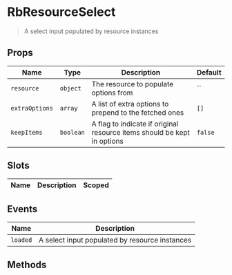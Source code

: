 # RbResourceSelect

> A select input populated by resource instances

## Props

| Name | Type | Description | Default |
| ---- | ---- | ----------- | ------- |
| `resource` | `object` | The resource to populate options from | `` |
| `extraOptions` | `array` | A list of extra options to prepend to the fetched ones | `[]` |
| `keepItems` | `boolean` | A flag to indicate if original resource items should be kept in options | `false` |

## Slots

| Name | Description | Scoped |
| ---- | ----------- | ------ |

## Events

| Name | Description |
| ---- | ----------- |
| `loaded` | A select input populated by resource instances |

## Methods
